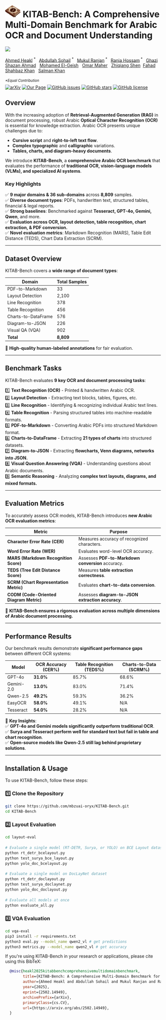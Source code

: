 # <img src="static/images/kitab.png" width="50" > **KITAB-Bench: A Comprehensive Multi-Domain Benchmark for Arabic OCR and Document Understanding**
![](https://i.imgur.com/waxVImv.png)

[Ahmed Heakl](https://huggingface.co/ahmedheakl) <sup> * </sup> &nbsp;
[Abdullah Sohail](https://github.com/AbdullahSohail15) <sup> * </sup> &nbsp;
[Mukul Ranjan](https://scholar.google.com/citations?user=fFBR0j0AAAAJ&hl=en)<sup> * </sup> &nbsp;
[Rania Hossam](https://scholar.google.com/citations?user=ic1jai8AAAAJ&hl=en)<sup> * </sup> &nbsp;
[Ghazi Shazan Ahmad](https://scholar.google.com/citations?hl=en&user=qxmI8TkAAAAJ) &nbsp;
[Mohamed El-Geish](https://www.linkedin.com/in/elgeish/) &nbsp;
[Omar Maher](https://www.linkedin.com/in/omaher/) &nbsp;
[Zhiqiang Shen](https://zhiqiangshen.com/)&nbsp;
[Fahad Shahbaz Khan](https://scholar.google.com/citations?hl=en&user=zvaeYnUAAAAJ) &nbsp;
[Salman Khan](https://scholar.google.com/citations?hl=en&user=M59O9lkAAAAJ)
<br>
<br>
<em> <sup> *Equal Contribution  </sup> </em>
<br>
  [![arXiv](https://img.shields.io/badge/arXiv-2502.14949-3399FF)](https://arxiv.org/abs/2502.14949)
  [![Our Page](https://img.shields.io/badge/Visit-Our%20Page-8C7AFF?style=flat)](https://mbzuai-oryx.github.io/KITAB-Bench/)
  [![GitHub issues](https://img.shields.io/github/issues/mbzuai-oryx/KITAB-Bench?color=FFF359&label=issues&style=flat)](https://github.com/mbzuai-oryx/KITAB-Bench/issues)
  [![GitHub stars](https://img.shields.io/github/stars/mbzuai-oryx/KITAB-Bench?color=FF6A07&style=flat)](https://github.com/mbzuai-oryx/KITAB-Bench/stargazers)
  [![GitHub license](https://img.shields.io/github/license/mbzuai-oryx/KITAB-Bench?color=FF6666)](https://github.com/mbzuai-oryx/KITAB-Bench/blob/main/LICENSE)
  <br>
## **Overview**
With the increasing adoption of **Retrieval-Augmented Generation (RAG)** in document processing, robust Arabic **Optical Character Recognition (OCR)** is essential for knowledge extraction. Arabic OCR presents unique challenges due to:
- **Cursive script** and **right-to-left text flow**.
- **Complex typographic** and **calligraphic** variations.
- **Tables, charts, and diagram-heavy documents**.

We introduce **KITAB-Bench**, a **comprehensive Arabic OCR benchmark** that evaluates the performance of **traditional OCR, vision-language models (VLMs), and specialized AI systems**.

### **Key Highlights**
✅ **9 major domains & 36 sub-domains** across **8,809** samples.  
✅ **Diverse document types**: PDFs, handwritten text, structured tables, financial & legal reports.  
✅ **Strong baselines**: Benchmarked against **Tesseract, GPT-4o, Gemini, Qwen**, and more.  
✅ **Evaluation across OCR, layout detection, table recognition, chart extraction, & PDF conversion.**  
✅ **Novel evaluation metrics**: Markdown Recognition (MARS), Table Edit Distance (TEDS), Chart Data Extraction (SCRM).  

---

## **Dataset Overview**
KITAB-Bench covers a **wide range of document types**:

| **Domain**            | **Total Samples** |
|----------------------|-----------------|
| PDF-to-Markdown      | 33              |
| Layout Detection     | 2,100           |
| Line Recognition     | 378             |
| Table Recognition    | 456             |
| Charts-to-DataFrame  | 576             |
| Diagram-to-JSON      | 226             |
| Visual QA (VQA)      | 902             |
| **Total**            | **8,809**        |

📌 **High-quality human-labeled annotations** for fair evaluation.

---

## **Benchmark Tasks**
KITAB-Bench evaluates **9 key OCR and document processing tasks**:

1️⃣ **Text Recognition (OCR)** - Printed & handwritten Arabic OCR.  
2️⃣ **Layout Detection** - Extracting text blocks, tables, figures, etc.  
3️⃣ **Line Recognition** - Identifying & recognizing individual Arabic text lines.  
4️⃣ **Table Recognition** - Parsing structured tables into machine-readable formats.  
5️⃣ **PDF-to-Markdown** - Converting Arabic PDFs into structured Markdown format.  
6️⃣ **Charts-to-DataFrame** - Extracting **21 types of charts** into structured datasets.  
7️⃣ **Diagram-to-JSON** - Extracting **flowcharts, Venn diagrams, networks into JSON.**  
8️⃣ **Visual Question Answering (VQA)** - Understanding questions about Arabic documents.  
9️⃣ **Semantic Reasoning** - Analyzing **complex text layouts, diagrams, and mixed formats.**  

---

## **Evaluation Metrics**
To accurately assess OCR models, KITAB-Bench introduces **new Arabic OCR evaluation metrics**:

| **Metric** | **Purpose** |
|------------|------------|
| **Character Error Rate (CER)** | Measures accuracy of recognized characters. |
| **Word Error Rate (WER)** | Evaluates word-level OCR accuracy. |
| **MARS (Markdown Recognition Score)** | Assesses **PDF-to-Markdown conversion** accuracy. |
| **TEDS (Tree Edit Distance Score)** | Measures **table extraction correctness**. |
| **SCRM (Chart Representation Metric)** | Evaluates **chart-to-data conversion**. |
| **CODM (Code-Oriented Diagram Metric)** | Assesses **diagram-to-JSON extraction accuracy**. |

📌 **KITAB-Bench ensures a rigorous evaluation across multiple dimensions of Arabic document processing.**

---

## **Performance Results**
Our benchmark results demonstrate **significant performance gaps** between different OCR systems:

| **Model** | **OCR Accuracy (CER%)** | **Table Recognition (TEDS%)** | **Charts-to-Data (SCRM%)** |
|----------|--------------------|-----------------|------------------|
| GPT-4o    | **31.0%** | 85.7% | 68.6% |
| Gemini-2.0 | **13.0%** | 83.0% | 71.4% |
| Qwen-2.5 | **49.2%** | 59.3% | 36.2% |
| EasyOCR  | **58.0%** | 49.1% | N/A |
| Tesseract | **54.0%** | 28.2% | N/A |

📌 **Key Insights**:  
✅ **GPT-4o and Gemini models significantly outperform traditional OCR**.  
✅ **Surya and Tesseract perform well for standard text but fail in table and chart recognition**.  
✅ **Open-source models like Qwen-2.5 still lag behind proprietary solutions**.

---

## **Installation & Usage**
To use KITAB-Bench, follow these steps:

### **1️⃣ Clone the Repository**
```bash
git clone https://github.com/mbzuai-oryx/KITAB-Bench.git
cd KITAB-Bench
```
###  **2️⃣ Layout Evaluation**
```bash
cd layout-eval

# Evaluate a single model (RT-DETR, Surya, or YOLO) on BCE Layout dataset
python rt_detr_bcelayout.py
python test_surya_bce_layout.py
python yolo_doc_bcelayout.py

# Evaluate a single model on DocLayNet dataset
python rt_detr_doclayout.py
python test_surya_doclaynet.py
python yolo_doc_doclayout.py

# Evaluate all models at once
python evaluate_all.py
```

### **3️⃣ VQA Evaluation**
```bash
cd vqa-eval
pip3 install -r requirements.txt
python3 eval.py --model_name qwen2_vl # get predictions
python3 metrics.py --model_name qwen2_vl # get accuracy
```



If you're using KITAB-Bench in your research or applications, please cite using this BibTeX:
```bibtex
  @misc{heakl2025kitabbenchcomprehensivemultidomainbenchmark,
        title={KITAB-Bench: A Comprehensive Multi-Domain Benchmark for Arabic OCR and Document Understanding}, 
        author={Ahmed Heakl and Abdullah Sohail and Mukul Ranjan and Rania Hossam and Ghazi Ahmed and Mohamed El-Geish and Omar Maher and Zhiqiang Shen and Fahad Khan and Salman Khan},
        year={2025},
        eprint={2502.14949},
        archivePrefix={arXiv},
        primaryClass={cs.CV},
        url={https://arxiv.org/abs/2502.14949}, 
  }
```